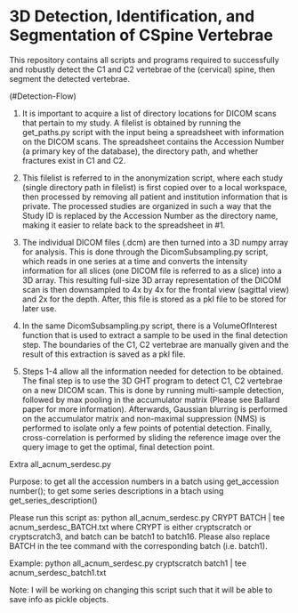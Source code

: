 # 3D Detection, Identification, and Segmentation of CSpine Vertebrae
This repository contains all scripts and programs required to successfully and robustly detect the C1 and C2 vertebrae of the (cervical) spine, then segment the detected vertebrae.

(#Detection-Flow)
1. It is important to acquire a list of directory locations for DICOM scans that pertain to my study. A filelist is obtained by running the get_paths.py script with the input being a spreadsheet with information on the DICOM scans. The spreadsheet contains the Accession Number (a primary key of the database), the directory path, and whether fractures exist in C1 and C2. 

2. This filelist is referred to in the anonymization script, where each study (single directory path in filelist) is first copied over to a local workspace, then processed by removing all patient and institution information that is private. The processed studies are organized in such a way that the Study ID is replaced by the Accession Number as the directory name, making it easier to relate back to the spreadsheet in #1.

3. The individual DICOM files (.dcm) are then turned into a 3D numpy array for analysis. This is done through the DicomSubsampling.py script, which reads in one series at a time and converts the intensity information for all slices (one DICOM file is referred to as a slice) into a 3D array. This resulting full-size 3D array representation of the DICOM scan is then downsampled to 4x by 4x for the frontal view (sagittal view) and 2x for the depth. After, this file is stored as a pkl file to be stored for later use.

4. In the same DicomSubsampling.py script, there is a VolumeOfInterest function that is used to extract a sample to be used in the final detection step. The boundaries of the C1, C2 vertebrae are manually given and the result of this extraction is saved as a pkl file.

5. Steps 1-4 allow all the information needed for detection to be obtained. The final step is to use the 3D GHT program to detect C1, C2 vertebrae on a new DICOM scan. This is done by running multi-sample detection, followed by max pooling in the accumulator matrix (Please see Ballard paper for more information). Afterwards, Gaussian blurring is performed on the accumulator matrix and non-maximal suppression (NMS) is performed to isolate only a few points of potential detection. Finally, cross-correlation is performed by sliding the reference image over the query image to get the optimal, final detection point.


Extra
all_acnum_serdesc.py

Purpose: to get all the accession numbers in a batch using get_accession number(); to get some series descriptions in a btach using get_series_description()

Please run this script as:
python all_acnum_serdesc.py CRYPT BATCH | tee acnum_serdesc_BATCH.txt
where CRYPT is either cryptscratch or cryptscratch3, and batch can be batch1 to batch16. Please also replace BATCH in the tee command with the corresponding batch (i.e. batch1). 

Example: python all_acnum_serdesc.py cryptscratch batch1 | tee acnum_serdesc_batch1.txt

Note: I will be working on changing this script such that it will be able to save info as pickle objects.
